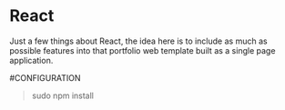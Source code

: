 # React
Just a few things about React, the idea here is to include as much as possible features into that portfolio web template built as a single page application.

#CONFIGURATION
> sudo npm install
